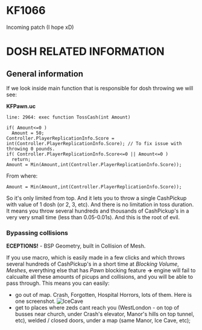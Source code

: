 # KF1066
Incoming patch (I hope xD)

# DOSH RELATED INFORMATION
## General information
If we look inside main function that is responsible for dosh throwing we will see:

**KFPawn.uc**

`line: 2964: exec function TossCash(int Amount)`
```unrealscript
if( Amount<=0 )
  Amount = 50;
Controller.PlayerReplicationInfo.Score = int(Controller.PlayerReplicationInfo.Score); // To fix issue with throwing 0 pounds.
if( Controller.PlayerReplicationInfo.Score<=0 || Amount<=0 )
  return;
Amount = Min(Amount,int(Controller.PlayerReplicationInfo.Score));
```
From where:
```unrealscript
Amount = Min(Amount,int(Controller.PlayerReplicationInfo.Score));
```
So it's only limited from top. And it lets you to throw a single CashPickup with value of 1 dosh (or 2, 3, etc). And there is no limitation in toss duration. It means you throw several hundreds and thousands of CashPickup's in a very very small time (less than 0.05-0.01s). And this is the root of evil.
### Bypassing collisions
**ECEPTIONS!** - BSP Geometry, built in Collision of Mesh.

If you use macro, which is easily made in a few clicks and which throws several hundreds of CashPickup's in a short time at *Blocking Volume*, *Meshes*, everything else that has *Pawn* blocking feature **->** engine will fail to calcualte all these amounts of picups and collisions, and you will be able to pass through. This means you can easily:
- go out of map. Crash, Forgotten, Hospital Horrors, lots of them. Here is one screenshot.
![IceCave](https://i.imgur.com/t4CUm2C.jpg)
- get to places where zeds cant reach you (WestLondon - on top of busses near church, under Crash's elevator, Manor's hills on top tunnel, etc), welded / closed doors, under a map (same Manor, Ice Cave, etc); 
